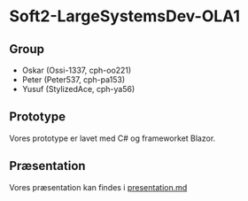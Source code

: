 # Soft2-LargeSystemsDev-OLA1

## Group

- Oskar (Ossi-1337, cph-oo221)
- Peter (Peter537, cph-pa153)
- Yusuf (StylizedAce, cph-ya56)

## Prototype

Vores prototype er lavet med C# og frameworket Blazor.

## Præsentation

Vores præsentation kan findes i [presentation.md](./presentation.md)
